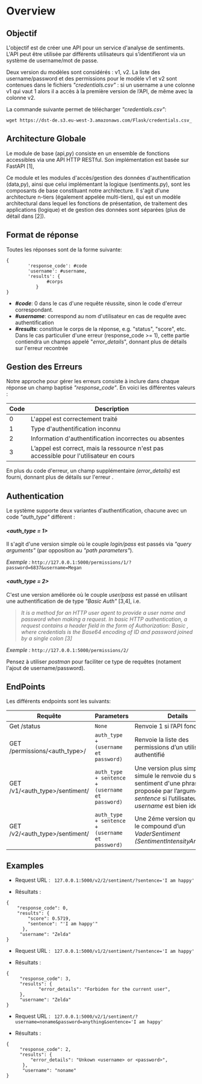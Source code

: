 ﻿

# Overview

## Objectif

L'objectif est de créer une API pour un service d'analyse de sentiments. L'API peut être utilisée par différents utilisateurs qui s’identifieront via un système de username/mot de passe.

Deux version du modèles sont considérés : v1, v2. La liste des username/password et des permissions pour le modèle v1 et v2 sont contenues dans le fichiers _"credentials.csv"_ : si un username a une colonne v1 qui vaut 1 alors il a accès à la première version de l’API, de même avec la colonne v2.

La commande suivante permet de télécharger _"credentials.csv"_:

```
wget https://dst-de.s3.eu-west-3.amazonaws.com/Flask/credentials.csv_
```


## Architecture Globale


Le module de base (api,py) consiste en un ensemble de fonctions accessibles via une API HTTP RESTful. Son implémentation est basée sur FastAPI [1],

Ce module et les modules d'accès/gestion des données d'authentification (data,py), ainsi que celui implémentant la logique (sentiments.py), sont les composants de base constituant notre architecture. Il s'agit d'une architecture n-tiers (également appelée multi-tiers), qui est un modèle architectural dans lequel les fonctions de présentation, de traitement des applications (logique) et de gestion des données sont séparées (plus de détail dans [2]).

## Format de réponse

Toutes les réponses sont de la forme suivante:

```
{
        'response_code': #code
        'username': #username, 
        'results': {
               #corps
           }
}
```

- _**#code**_: 0 dans le cas d'une requête réussite, sinon le code d'erreur correspondant.
- _**#username**_: correspond au nom d'utilisateur en cas de requête avec authentification
- _**#results**_: constitue le corps de la réponse, e.g. "status", "score", etc. Dans le cas particulier d'une erreur (response_code >= 1), cette partie contiendra un champs appelé "_error_details_", donnant plus de détails sur l'erreur recontrée

## Gestion des Erreurs
Notre approche pour gérer les erreurs consiste à inclure dans chaque réponse un champ baptisé _"response_code"_. En voici les différentes valeurs :

|   Code             |Description|
|----------------|-----------------------------|
|0|L'appel est correctement traité|           
|1|Type d'authentification inconnu |         
|2|Information d'authentification incorrectes ou absentes|
|3|L’appel est correct, mais la ressource n'est pas accessible pour l'utilisateur en cours|




En plus du code d'erreur, un champ supplémentaire _(error_details)_ est fourni, donnant plus de détails sur l'erreur .

## Authentication
Le système supporte deux variantes d'authentification, chacune avec un code _"auth_type"_ différent :

#### _<auth_type = 1>_
Il s'agit d'une version simple où le couple _login/pass_ est passés via _"query arguments"_ (par opposition au _"path parameters"_).

_Exemple :_ ```http://127.0.0.1:5000/permissions/1/?password=6837&username=Megan```

#### _<auth_type = 2>_
C'est une version améliorée où le couple _user/pass_ est passé en utilisant une authentification de de type _"Basic Auth"_ [3,4], i.e.

>_It is a method for an HTTP user agent to provide a user name and password when making a request. In basic HTTP authentication, a request contains a header field in the form of Authorization: Basic <credentials>, where credentials is the Base64 encoding of ID and password joined by a single colon [3]_


_Exemple :_ ```http://127.0.0.1:5000/permissions/2/```

Pensez à utiliser _postman_ pour faciliter ce type de requêtes (notament l'ajout de username/password).

## EndPoints

Les différents endpoints sont les suivants:

|Requête                |Parameters                          |Details                         |
|----------------|-------------------------------|-----------------------------|
|Get /status|`None`|Renvoie 1 si l’API fonctionne.|
|GET /permissions/<auth_type>/|`auth_type + (username et password)`|Renvoie la liste des permissions d’un utilisateur authentifié            |
|GET /v1/<auth_type>/sentiment/         |`auth_type + sentence + (username et password)`            |Une version plus simple qui simule le renvoie du score de sentiment d'une phrase proposée par l’argument _sentence_ si l’utilisateur _username_ est bien identifié.            |
|GET /v2/<auth_type>/sentiment/|`auth_type + sentence + (username et password)`            |Une 2éme version qui renvoie le compound d’un _VaderSentiment_ _(SentimentIntensityAnalyzer()_.   

## Examples

- Request URL :  ``` 127.0.0.1:5000/v2/2/sentiment/?sentence='I am happy'``` 

- Résultats : 

``` 
{
    "response_code": 0,
    "results": {
        "score": 0.5719,
        "sentence": "'I am happy'"
      },
     "username": "Zelda"
}
```

- Request URL :  ``` 127.0.0.1:5000/v1/2/sentiment/?sentence='I am happy'``` 

- Résultats : 

``` 
{
     "response_code": 3,
     "results": {
            "error_details": "Forbiden for the current user",
     },
     "username": "Zelda"
}
```

- Request URL :  ``` 127.0.0.1:5000/v2/1/sentiment/?username=noname&password=anything&sentence='I am happy'``` 

- Résultats : 

``` 
{
     "response_code": 2,
     "results": {
         "error_details": "Unkown <username> or <password>",
      },
      "username": "noname"
}
```



